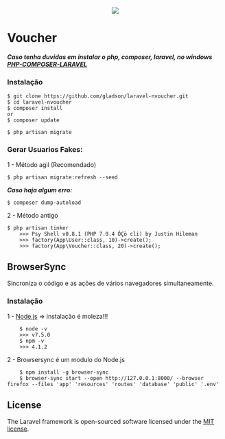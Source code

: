 <p align="center"><img src="https://laravel.com/assets/img/components/logo-laravel.svg"></p>

# Voucher

***Caso tenha duvidas em instalar o php, composer, laravel, no windows [PHP-COMPOSER-LARAVEL](https://gist.github.com/gladson/bfd863cb88d66f84b2fde8929265553a#file-composer_laravel-md)***

### Instalação

```shell
$ git clone https://github.com/gladson/laravel-nvoucher.git
$ cd laravel-nvoucher
$ composer install
or
$ composer update

$ php artisan migrate
```

### Gerar Usuarios Fakes:

1 - Método agil (Recomendado)

```shell
$ php artisan migrate:refresh --seed
```

***Caso haja algum erro:***
```shell
$ composer dump-autoload
```

2 - Método antigo

```shell
$ php artisan tinker
	>>> Psy Shell v0.8.1 (PHP 7.0.4 ÔÇö cli) by Justin Hileman
	>>> factory(App\User::class, 10)->create();
	>>> factory(App\Voucher::class, 20)->create();
```

## BrowserSync

Sincroniza o código e as ações de vários navegadores simultaneamente.

### Instalação

1 - [Node.js](https://nodejs.org/en/) => instalação é moleza!!!

```shell
	$ node -v
	>>> v7.5.0
	$ npm -v
	>>> 4.1.2
```

2 - Browsersync é um modulo do Node.js

```shell
	$ npm install -g browser-sync
	$ browser-sync start --open http://127.0.0.1:8000/ --browser firefox --files 'app' 'resources' 'routes' 'database' 'public' '.env'
```

## License

The Laravel framework is open-sourced software licensed under the [MIT license](http://opensource.org/licenses/MIT).